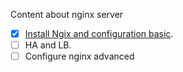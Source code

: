 Content about nginx server

- [X] [Install Ngix and configuration basic](Install/installed-nginx.md).
- [ ] HA and LB.
- [ ] Configure nginx advanced
